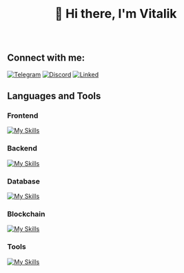 <div align="center" style="padding: 25px;">
  <h1>🤯 Hi there, I'm Vitalik</h1>
</div>

## Connect with me:
[![Telegram](https://github.com/vitaliksandalik/vitaliksandalik/assets/102806612/e13e4ba6-dde4-4a50-8106-f1ae8d30350b)](https://t.me/vitaliksandalik)
[![Discord](https://github.com/vitaliksandalik/vitaliksandalik/assets/102806612/daa831c9-b4e8-4392-b1fe-45b7734903aa)](https://discordapp.com/users/412327205733924894)
[![Linked](https://github.com/vitaliksandalik/vitaliksandalik/assets/102806612/ffdf76e9-6e52-4f8b-8b61-84c57ea7f604)](https://www.linkedin.com/in/vitalii-golovko-9b5aa7240)

## Languages and Tools

### Frontend
[![My Skills](https://skillicons.dev/icons?i=js,react,tailwind,html,css)](https://skillicons.dev)

### Backend
[![My Skills](https://skillicons.dev/icons?i=go,py,flask,express,nodejs)](https://skillicons.dev)

### Database
[![My Skills](https://skillicons.dev/icons?i=postgres,mongodb)](https://skillicons.dev)

### Blockchain
[![My Skills](https://skillicons.dev/icons?i=solidity)](https://skillicons.dev)

### Tools
[![My Skills](https://skillicons.dev/icons?i=git,gitlab,github,postman,vscode)](https://skillicons.dev)
